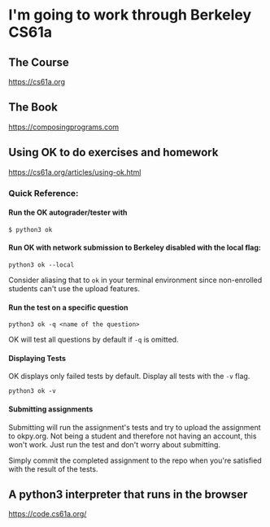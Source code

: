 # I'm going to work through Berkeley CS61a

## The Course

https://cs61a.org

## The Book

https://composingprograms.com

## Using OK to do exercises and homework

https://cs61a.org/articles/using-ok.html

### Quick Reference:

#### Run the OK autograder/tester with

`$ python3 ok`

#### Run OK with network submission to Berkeley disabled with the local flag:

`python3 ok --local`

Consider aliasing that to `ok` in your terminal environment since non-enrolled students can't use the upload features.

#### Run the test on a specific question

`python3 ok -q <name of the question>`

OK will test all questions by default if `-q` is omitted.

#### Displaying Tests

OK displays only failed tests by default. Display all tests with the `-v` flag.

`python3 ok -v`

#### Submitting assignments

Submitting will run the assignment's tests and try to upload the assignment to okpy.org. Not being a student and therefore not having an account, this won't work. Just run the test and don't worry about submitting.

Simply commit the completed assignment to the repo when you're satisfied with the result of the tests.

## A python3 interpreter that runs in the browser

https://code.cs61a.org/
